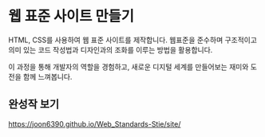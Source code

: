 # 웹 표준 사이트 만들기
HTML, CSS를 사용하여 웹 표준 사이트를 제작합니다.
웹표준을 준수하며 구조적이고 의미 있는 코드 작성법과 디자인과의 조화를 이루는 방법을 활용합니다.

이 과정을 통해 개발자의 역할을 경험하고, 새로운 디지털 세계를 만들어보는 재미와 도전을 함께 느껴봅니다.

## 완성작 보기
https://joon6390.github.io/Web_Standards-Stie/site/



